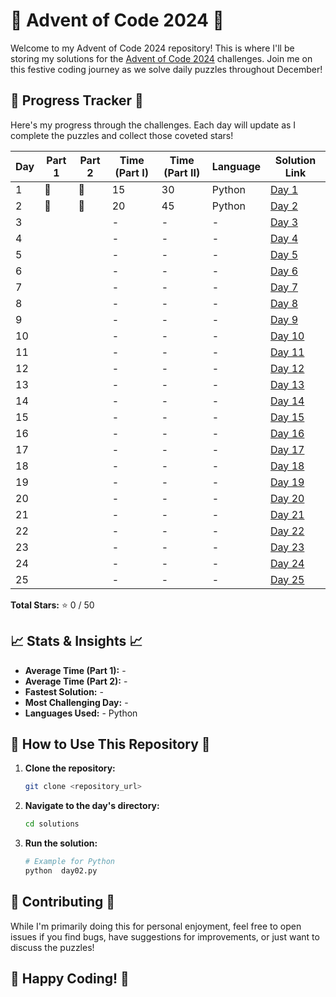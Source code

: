 # 🎄 Advent of Code 2024 🎄

Welcome to my Advent of Code 2024 repository! This is where I'll be storing my solutions for the [Advent of Code 2024](https://adventofcode.com/2024) challenges. Join me on this festive coding journey as we solve daily puzzles throughout December!

## 🌟 Progress Tracker 🌟

Here's my progress through the challenges. Each day will update as I complete the puzzles and collect those coveted stars!

| Day | Part 1 | Part 2 | Time (Part I) | Time (Part II) | Language | Solution Link |
|---|---|---|---|---|---|---|          
| 1 | 🌟 |🌟  |15| 30 | Python | [Day 1](src/solutions/day01.py) |
| 2 | 🌟 |🌟  | 20 | 45 | Python | [Day 2](src/solutions/day02.py) |
| 3 |  |  | - | - | - | [Day 3](day03/) |
| 4 |  |  | - | - | - | [Day 4](day04/) |
| 5 |  |  | - | - | - | [Day 5](day05/) |
| 6 |  |  | - | - | - | [Day 6](day06/) |
| 7 |  |  | - | - | - | [Day 7](day07/) |
| 8 |  |  | - | - | - | [Day 8](day08/) |
| 9 |  |  | - | - | - | [Day 9](day09/) |
| 10 |  |  | - | - | - | [Day 10](day10/) |
| 11 |  |  | - | - | - | [Day 11](day11/) |
| 12 |  |  | - | - | - | [Day 12](day12/) |
| 13 |  |  | - | - | - | [Day 13](day13/) |
| 14 |  |  | - | - | - | [Day 14](day14/) |
| 15 |  |  | - | - | - | [Day 15](day15/) |
| 16 |  |  | - | - | - | [Day 16](day16/) |
| 17 |  |  | - | - | - | [Day 17](day17/) |
| 18 |  |  | - | - | - | [Day 18](day18/) |
| 19 |  |  | - | - | - | [Day 19](day19/) |
| 20 |  |  | - | - | - | [Day 20](day20/) |
| 21 |  |  | - | - | - | [Day 21](day21/) |
| 22 |  |  | - | - | - | [Day 22](day22/) |
| 23 |  |  | - | - | - | [Day 23](day23/) |
| 24 |  |  | - | - | - | [Day 24](day24/) |
| 25 |  |  | - | - | - | [Day 25](day25/) |

**Total Stars:** ⭐ 0 / 50

## 📈 Stats & Insights 📈

*   **Average Time (Part 1):** -
*   **Average Time (Part 2):** -
*   **Fastest Solution:** -
*   **Most Challenging Day:** -
*   **Languages Used:** - Python

## 🚀 How to Use This Repository 🚀

1.  **Clone the repository:**
    ```bash
    git clone <repository_url>
    ```
2.  **Navigate to the day's directory:**
    ```bash
    cd solutions
    ```
3.  **Run the solution:**
    ```bash
    # Example for Python
    python  day02.py
    ```

## 🤝 Contributing 🤝

While I'm primarily doing this for personal enjoyment, feel free to open issues if you find bugs, have suggestions for improvements, or just want to discuss the puzzles!

## 🎉 Happy Coding! 🎉
